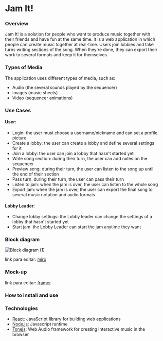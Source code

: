 # Jam It!

### Overview

Jam It! is a solution for people who want to produce music together with their friends and have fun at the same time. It is a web application in which people can create music together at real-time. Users join lobbies and take turns writing sections of the song. When they're done, they can export their work to several formats and keep it for themselves.

### Types of Media
The application uses different types of media, such as:
  * Audio (the several sounds played by the sequencer)
  * Images (music sheets)
  * Video (sequencer animations)

### Use Cases

#### User:
  * Login: the user must choose a username/nickname and can set a profile picture
  * Create a lobby: the user can create a lobby and define several settings for it
  * Join a lobby: the user can join a lobby that hasn't started yet
  * Write song section: during their turn, the user can add notes on the sequencer
  * Preview song: during their turn, the user can listen to the song up until the end of their section 
  * Pass turn: during their turn, the user can pass their turn
  * Listen to jam: when the jam is over, the user can listen to the whole song
  * Export jam: when the jam is over, the user can export the final song to several music notation and audio formats

#### Lobby Leader:

  * Change lobby settings: the Lobby leader can change the settings of a lobby that hasn't started yet
  * Start jam: the Lobby Leader can start the jam anytime they want 

### Block diagram

![Block diagram (1)](https://user-images.githubusercontent.com/61831138/112857016-53d05600-90a8-11eb-91ad-a6a364393e04.jpg)

link para editar: [miro](https://miro.com/welcomeonboard/HLPSUFIjvCDol7kjUmAXiGEZJMSPVxuoaoUiQS3YoGbMLmTNmZaKHI4uKwBt4jZI)

### Mock-up

link para editar: [framer](https://framer.com/projects/Sequencer-App--xDJsuuMErWVXJM9c9W7d-cI87y?node=fz05UI8fr-page)

### How to install and use

### Technologies

* [React](https://reactjs.org/): JavaScript library for building web applications
* [Node.js](https://nodejs.org/): Javascript runtime
* [Tonejs](https://tonejs.github.io/): Web Audio framework for creating interactive music in the browser
